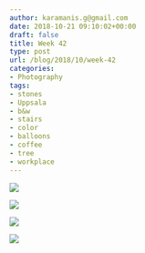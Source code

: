 ```yaml
---
author: karamanis.g@gmail.com
date: 2018-10-21 09:10:02+00:00
draft: false
title: Week 42
type: post
url: /blog/2018/10/week-42
categories:
- Photography
tags:
- stones
- Uppsala
- b&w
- stairs
- color
- balloons
- coffee
- tree
- workplace
---
```




  
   ![](/images/2018-10-21-201810week-42/image-asset.jpeg)

  

  
   ![](/images/2018-10-21-201810week-42/image-asset.jpeg)

  

  
   ![](/images/2018-10-21-201810week-42/image-asset.jpeg)

  

  
   ![](/images/2018-10-21-201810week-42/image-asset.jpeg)

  


